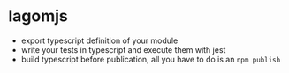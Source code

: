 # lagomjs

- export typescript definition of your module
- write your tests in typescript and execute them with jest
- build typescript before publication, all you have to do is an `npm publish`
